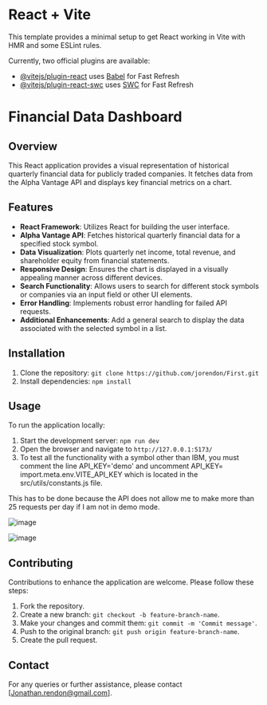 # React + Vite

This template provides a minimal setup to get React working in Vite with HMR and some ESLint rules.

Currently, two official plugins are available:

- [@vitejs/plugin-react](https://github.com/vitejs/vite-plugin-react/blob/main/packages/plugin-react/README.md) uses [Babel](https://babeljs.io/) for Fast Refresh
- [@vitejs/plugin-react-swc](https://github.com/vitejs/vite-plugin-react-swc) uses [SWC](https://swc.rs/) for Fast Refresh


# Financial Data Dashboard

## Overview
This React application provides a visual representation of historical quarterly financial data for publicly traded companies. It fetches data from the Alpha Vantage API and displays key financial metrics on a chart.

## Features
- **React Framework**: Utilizes React for building the user interface.
- **Alpha Vantage API**: Fetches historical quarterly financial data for a specified stock symbol.
- **Data Visualization**: Plots quarterly net income, total revenue, and shareholder equity from financial statements.
- **Responsive Design**: Ensures the chart is displayed in a visually appealing manner across different devices.
- **Search Functionality**: Allows users to search for different stock symbols or companies via an input field or other UI elements.
- **Error Handling**: Implements robust error handling for failed API requests.
- **Additional Enhancements**: Add a general search to display the data associated with the selected symbol in a list.

## Installation
1. Clone the repository: `git clone https://github.com/jorendon/First.git`
2. Install dependencies: `npm install`

## Usage
To run the application locally:
1. Start the development server: `npm run dev`
2. Open the browser and navigate to `http://127.0.0.1:5173/`
3. To test all the functionality with a symbol other than IBM, you must comment the line API_KEY='demo' and uncomment API_KEY= import.meta.env.VITE_API_KEY
     which is located in the src/utils/constants.js file.

This has to be done because the API does not allow me to make more than 25 requests per day if I am not in demo mode.

![image](https://github.com/jorendon/First/assets/49385111/4f3c1d92-93e8-45fc-9332-bc1287b0143e)

![image](https://github.com/jorendon/First/assets/49385111/ceebeb6e-fa71-42e8-9851-ecf55f708ad1)





## Contributing
Contributions to enhance the application are welcome. Please follow these steps:
1. Fork the repository.
2. Create a new branch: `git checkout -b feature-branch-name`.
3. Make your changes and commit them: `git commit -m 'Commit message'`.
4. Push to the original branch: `git push origin feature-branch-name`.
5. Create the pull request.


## Contact
For any queries or further assistance, please contact [Jonathan.rendon@gmail.com].

   

   
